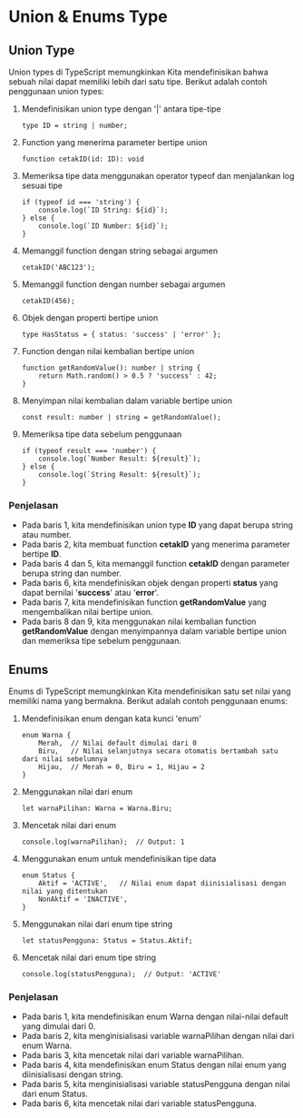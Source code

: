 # Union & Enums Type

## Union Type

Union types di TypeScript memungkinkan Kita mendefinisikan bahwa sebuah nilai dapat memiliki lebih dari satu tipe. Berikut adalah contoh penggunaan union types:

1. Mendefinisikan union type dengan '|' antara tipe-tipe

    ```
    type ID = string | number;
    ```

2. Function yang menerima parameter bertipe union

    ```
    function cetakID(id: ID): void
    ```

3. Memeriksa tipe data menggunakan operator typeof dan menjalankan log sesuai tipe

    ```
    if (typeof id === 'string') {
        console.log(`ID String: ${id}`);
    } else {
        console.log(`ID Number: ${id}`);
    }
    ```

4. Memanggil function dengan string sebagai argumen

    ```
    cetakID('ABC123');
    ```

5. Memanggil function dengan number sebagai argumen

    ```
    cetakID(456);
    ```

6. Objek dengan properti bertipe union

    ```
    type HasStatus = { status: 'success' | 'error' };
    ```

7. Function dengan nilai kembalian bertipe union

    ```
    function getRandomValue(): number | string {
        return Math.random() > 0.5 ? 'success' : 42;
    }
    ```

8. Menyimpan nilai kembalian dalam variable bertipe union

    ```
    const result: number | string = getRandomValue();
    ```

9. Memeriksa tipe data sebelum penggunaan

    ```
    if (typeof result === 'number') {
        console.log(`Number Result: ${result}`);
    } else {
        console.log(`String Result: ${result}`);
    }
    ```

### Penjelasan

- Pada baris 1, kita mendefinisikan union type **ID** yang dapat berupa string atau number.
- Pada baris 2, kita membuat function **cetakID** yang menerima parameter bertipe **ID**.
- Pada baris 4 dan 5, kita memanggil function **cetakID** dengan parameter berupa string dan number.
- Pada baris 6, kita mendefinisikan objek dengan properti **status** yang dapat bernilai '**success**' atau '**error**'.
- Pada baris 7, kita mendefinisikan function **getRandomValue** yang mengembalikan nilai bertipe union.
- Pada baris 8 dan 9, kita menggunakan nilai kembalian function **getRandomValue** dengan menyimpannya dalam variable bertipe union dan memeriksa tipe sebelum penggunaan.

## Enums

Enums di TypeScript memungkinkan Kita mendefinisikan satu set nilai yang memiliki nama yang bermakna. Berikut adalah contoh penggunaan enums:

1. Mendefinisikan enum dengan kata kunci 'enum'

    ```
    enum Warna {
        Merah,  // Nilai default dimulai dari 0
        Biru,   // Nilai selanjutnya secara otomatis bertambah satu dari nilai sebelumnya
        Hijau,  // Merah = 0, Biru = 1, Hijau = 2
    }
    ```

2. Menggunakan nilai dari enum

    ```
    let warnaPilihan: Warna = Warna.Biru;
    ```

3. Mencetak nilai dari enum

    ```
    console.log(warnaPilihan);  // Output: 1
    ```

4. Menggunakan enum untuk mendefinisikan tipe data

    ```
    enum Status {
        Aktif = 'ACTIVE',   // Nilai enum dapat diinisialisasi dengan nilai yang ditentukan
        NonAktif = 'INACTIVE',
    }
    ```

5. Menggunakan nilai dari enum tipe string

    ```
    let statusPengguna: Status = Status.Aktif;
    ```

6. Mencetak nilai dari enum tipe string

    ```
    console.log(statusPengguna);  // Output: 'ACTIVE'
    ```

### Penjelasan

- Pada baris 1, kita mendefinisikan enum Warna dengan nilai-nilai default yang dimulai dari 0.
- Pada baris 2, kita menginisialisasi variable warnaPilihan dengan nilai dari enum Warna.
- Pada baris 3, kita mencetak nilai dari variable warnaPilihan.
- Pada baris 4, kita mendefinisikan enum Status dengan nilai enum yang diinisialisasi dengan string.
- Pada baris 5, kita menginisialisasi variable statusPengguna dengan nilai dari enum Status.
- Pada baris 6, kita mencetak nilai dari variable statusPengguna.

